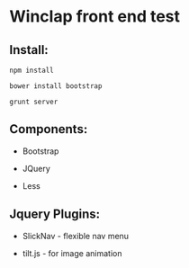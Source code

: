 # Winclap front end test


## Install:

```
npm install
```

```
bower install bootstrap
```

```
grunt server
```
## Components:

* Bootstrap

* JQuery

* Less


## Jquery Plugins:

* SlickNav - flexible nav menu

* tilt.js - for image animation

